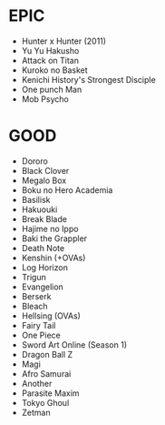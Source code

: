 # EPIC

- Hunter x Hunter (2011)
- Yu Yu Hakusho
- Attack on Titan
- Kuroko no Basket
- Kenichi History's Strongest Disciple
- One punch Man
- Mob Psycho

# GOOD

- Dororo
- Black Clover
- Megalo Box
- Boku no Hero Academia
- Basilisk
- Hakuouki
- Break Blade
- Hajime no Ippo
- Baki the Grappler
- Death Note
- Kenshin (+OVAs)
- Log Horizon
- Trigun
- Evangelion
- Berserk
- Bleach
- Hellsing (OVAs)
- Fairy Tail
- One Piece
- Sword Art Online (Season 1)
- Dragon Ball Z
- Magi
- Afro Samurai
- Another
- Parasite Maxim
- Tokyo Ghoul
- Zetman
